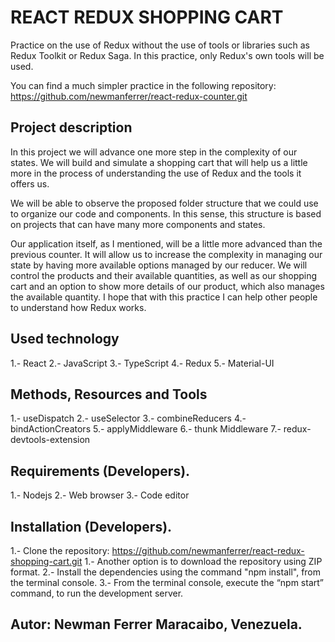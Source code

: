 # REACT REDUX SHOPPING CART

Practice on the use of Redux without the use of tools or libraries such as Redux Toolkit or Redux Saga. In this practice, only Redux's own tools will be used.

You can find a much simpler practice in the following repository:
https://github.com/newmanferrer/react-redux-counter.git

## Project description

In this project we will advance one more step in the complexity of our states. We will build and simulate a shopping cart that will help us a little more in the process of understanding the use of Redux and the tools it offers us.

We will be able to observe the proposed folder structure that we could use to organize our code and components. In this sense, this structure is based on projects that can have many more components and states.

Our application itself, as I mentioned, will be a little more advanced than the previous counter. It will allow us to increase the complexity in managing our state by having more available options managed by our reducer. We will control the products and their available quantities, as well as our shopping cart and an option to show more details of our product, which also manages the available quantity. I hope that with this practice I can help other people to understand how Redux works.

## Used technology

1.- React
2.- JavaScript
3.- TypeScript
4.- Redux
5.- Material-UI

## Methods, Resources and Tools

1.- useDispatch
2.- useSelector
3.- combineReducers
4.- bindActionCreators
5.- applyMiddleware
6.- thunk Middleware
7.- redux-devtools-extension

## Requirements (Developers).

1.- Nodejs
2.- Web browser
3.- Code editor

## Installation (Developers).

1.- Clone the repository: https://github.com/newmanferrer/react-redux-shopping-cart.git
1.- Another option is to download the repository using ZIP format.
2.- Install the dependencies using the command "npm install", from the terminal console.
3.- From the terminal console, execute the “npm start” command, to run the development server.

## Autor: Newman Ferrer Maracaibo, Venezuela.
